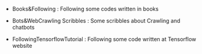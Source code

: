
- Books&Following : Following some codes written in books

- Bots&WebCrawling Scribbles : Some scribbles about Crawling and chatbots

- FollowingTensorflowTutorial : Following some code written at Tensorflow website